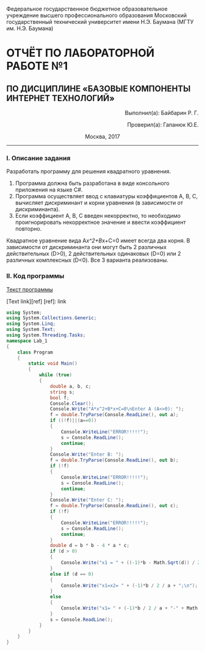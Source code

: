 Федеральное государственное бюджетное образовательное учреждение высшего профессионального образования 
Московский государственный технический университет имени Н.Э. Баумана
(МГТУ им. Н.Э. Баумана)
 

# ОТЧЁТ ПО ЛАБОРАТОРНОЙ РАБОТЕ №1
## ПО ДИСЦИПЛИНЕ «БАЗОВЫЕ КОМПОНЕНТЫ ИНТЕРНЕТ ТЕХНОЛОГИЙ»
 





<p align="right">Выполнил(а): Байбарин Р. Г.</p>

<p align="right">Проверил(а): Гапанюк Ю.Е.</p>




<p align="center">Москва, 2017</p>

---

### I.	Описание задания
Разработать программу для решения квадратного уравнения.
1.	Программа должна быть разработана в виде консольного приложения на языке C#.
2.	Программа осуществляет ввод с клавиатуры коэффициентов А, В, С, вычисляет дискриминант и корни уравнения (в зависимости от дискриминанта).
3.	Если коэффициент А, В, С введен некорректно, то необходимо проигнорировать некорректное значение и ввести коэффициент повторно.

Квадратное уравнение вида A*x^2+B*x+C=0 имеет всегда два корня. В зависимости от дискриминанта они могут быть 2 различных действительных (D>0), 2 действительных одинаковых (D=0) или 2 различных комплексных (D<0).
Все 3 варианта реализованы.

### II. Код программы

[Текст программы](Lab_1/Program.cs)

[Text link][ref]
[ref]: link

```cs
using System;
using System.Collections.Generic;
using System.Linq;
using System.Text;
using System.Threading.Tasks;
namespace Lab_1
{
    class Program
    {
        static void Main()
        {
            while (true)
            {
                double a, b, c;
                string s;
                bool f;
                Console.Clear();
                Console.Write("A*x^2+B*x+C=0\nEnter A (A<>0): ");
                f = double.TryParse(Console.ReadLine(), out a);
                if ((!f)||(a==0))
                {
                    Console.WriteLine("ERROR!!!!!");
                    s = Console.ReadLine();
                    continue;
                }
                Console.Write("Enter B: ");
                f = double.TryParse(Console.ReadLine(), out b);
                if (!f)
                {
                    Console.WriteLine("ERROR!!!!!");
                    s = Console.ReadLine();
                    continue;
                }
                Console.Write("Enter C: ");
                f = double.TryParse(Console.ReadLine(), out c);
                if (!f)
                {
                    Console.WriteLine("ERROR!!!!!");
                    s = Console.ReadLine();
                    continue;
                }
                double d = b * b - 4 * a * c;
                if (d > 0)
                {
                    Console.Write("x1 = " + ((-1)*b - Math.Sqrt(d)) / 2 / a + "; x2= " + ((-1)*b + Math.Sqrt(d)) / 2 / a + ";\n");
                }
                else if (d == 0)
                {
                    Console.Write("x1=x2= " + (-1)*b / 2 / a + ";\n");
                }
                else
                {
                    Console.Write("x1= " + (-1)*b / 2 / a + "-" + Math.Sqrt(-1*d) / 2 / a + "*i; x2= " + (-1)*b / 2 / a + "-" + Math.Sqrt(-1 * d) / 2 / a + "*i;\n");
                }
                s = Console.ReadLine();
            }
        }
    }
}
```
